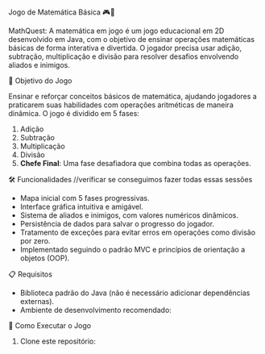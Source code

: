 Jogo de Matemática Básica 🎮🧮

MathQuest: A matemática em jogo é um jogo educacional em 2D desenvolvido em Java, com o objetivo de ensinar operações matemáticas básicas de forma interativa e divertida. O jogador precisa usar adição, subtração, multiplicação e divisão para resolver desafios envolvendo aliados e inimigos.

 🎯 Objetivo do Jogo

Ensinar e reforçar conceitos básicos de matemática, ajudando jogadores a praticarem suas habilidades com operações aritméticas de maneira dinâmica. O jogo é dividido em 5 fases:
1. Adição
2. Subtração
3. Multiplicação
4. Divisão
5. **Chefe Final**: Uma fase desafiadora que combina todas as operações.

🛠️ Funcionalidades
//verificar se conseguimos fazer todas essas sessões
- Mapa inicial com 5 fases progressivas.
- Interface gráfica intuitiva e amigável.
- Sistema de aliados e inimigos, com valores numéricos dinâmicos.
- Persistência de dados para salvar o progresso do jogador.
- Tratamento de exceções para evitar erros em operações como divisão por zero.
- Implementado seguindo o padrão MVC e princípios de orientação a objetos (OOP).

 📋 Requisitos

- Biblioteca padrão do Java (não é necessário adicionar dependências externas).
- Ambiente de desenvolvimento recomendado: 

🚀 Como Executar o Jogo

1. Clone este repositório:
